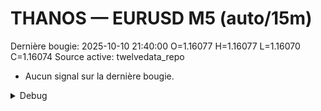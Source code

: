 # THANOS — EURUSD M5 (auto/15m)
Dernière bougie: 2025-10-10 21:40:00  O=1.16077  H=1.16077  L=1.16070  C=1.16074
Source active: twelvedata_repo

- Aucun signal sur la dernière bougie.

<details><summary>Debug</summary>

- TD_API_KEY manquant.

</details>